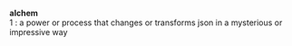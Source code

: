 **alchem**<br/>
1 : a power or process that changes or transforms json in a mysterious or impressive way